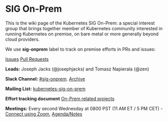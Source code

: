 # SIG On-Prem

This is the wiki page of the Kubernetes SIG On-Prem: a special interest group 
that brings together member of Kubernetes community interested in running 
Kubernetes on premise, on bare metal or more generally beyond cloud 
providers.

We use **sig-onprem** label to track on premise efforts in PRs and issues:

[Issues](https://github.com/kubernetes/kubernetes/issues?utf8=%E2%9C%93&q=is%3Aopen%20label%3Asig%2Fonprem%20is%3Aissue%20)
[Pull Requests](https://github.com/kubernetes/kubernetes/pulls?q=is%3Aopen%20is%3Apr%20label%3Asig%2Fonprem)

**Leads:** Joseph Jacks (@josephjacks) and Tomasz Napierala (@zen)

**Slack Channel:** [#sig-onprem](https://kubernetes.slack.com/messages/sig-onprem/).  [Archive](http://kubernetes.slackarchive.io/sig-onprem/)

**Mailing List:** [kubernetes-sig-on-prem](https://groups.google.com/forum/#!forum/kubernetes-sig-on-prem)

**Effort tracking document** [On-Prem related projects](https://docs.google.com/spreadsheets/d/1Ca9ZpGXM4PfycYv0Foi7Y4vmN4KVXrGYcJipbH8_xLY/edit#gid=0)

**Meetings:** Every second Wednesday at 0800 PST (11 AM ET / 5 PM CET) - [Connect using Zoom](https://zoom.us/my/k8s.sig.onprem), [Agenda/Notes](https://docs.google.com/document/d/1AHF1a8ni7iMOpUgDMcPKrLQCML5EMZUAwP4rro3P6sk/edit#)
